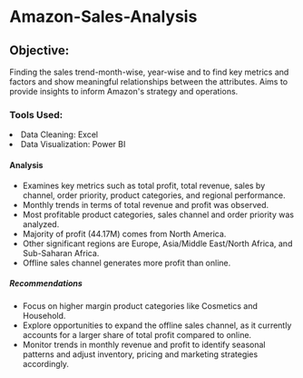 <h1>Amazon-Sales-Analysis</h1>
<h2>Objective:</h2>
<p>Finding the sales trend-month-wise, year-wise and to find key metrics and factors and show meaningful relationships between the attributes.
Aims to provide insights to inform Amazon's strategy and operations.</p>

<h3>Tools Used:</h3>
<li>Data Cleaning: Excel</li>
<li>Data Visualization: Power BI</li>

<H4>Analysis</H4>
<ul>
<li>Examines key metrics such as total profit, total revenue, sales by channel, order priority, product categories, and regional performance.</li>
<li>Monthly trends in terms of total revenue and profit was observed.</li>
<li>Most profitable product categories, sales channel and order priority was analyzed.</li>
<li>Majority of profit (44.17M) comes from North America.</li>
<li>Other significant regions are Europe, Asia/Middle East/North Africa, and Sub-Saharan Africa.</li>
<li>Offline sales channel generates more profit than online.</li>
</ul>

<h5>Recommendations</h5>
<ul>
<li>Focus on higher margin product categories like Cosmetics and Household.</li>
<li>Explore opportunities to expand the offline sales channel, as it currently accounts for a larger share of total profit compared to online.</li>
<li>Monitor trends in monthly revenue and profit to identify seasonal patterns and adjust inventory, pricing and marketing strategies accordingly.</li>
</ul>


